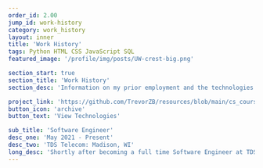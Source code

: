 ```yaml
---
order_id: 2.00
jump_id: work-history
category: work_history
layout: inner
title: 'Work History'
tags: Python HTML CSS JavaScript SQL
featured_image: '/profile/img/posts/UW-crest-big.png'

section_start: true
section_title: 'Work History'
section_desc: 'Information on my prior employment and the technologies and skills I picked up along the way.'

project_link: 'https://github.com/TrevorZB/resources/blob/main/cs_courses.pdf'
button_icon: 'archive'
button_text: 'View Technologies'

sub_title: 'Software Engineer'
desc_one: 'May 2021 - Present'
desc_two: 'TDS Telecom: Madison, WI'
long_desc: 'Shortly after becoming a full time Software Engineer at TDS Telecom, I was placed in a lead developer position for many vital projects. The first of which was a Python-based Kafka ecosystem that propagates data flow to many customer-facing TDS applications. Another of these projects consists of various Python web-services and APIs that are essential to the functioning of Salesforce integrated architectures.'
---
```

